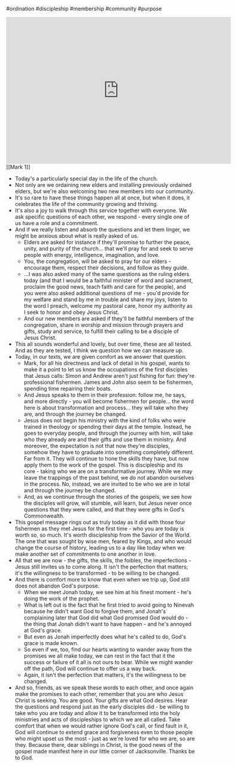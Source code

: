 #ordination #discipleship #membership #community #purpose 

<iframe frameborder="0" scrolling="no" allowfullscreen allow="autoplay" src="https://sermons.logos.com/embed/sermons/1240814" width="600" height="392"></iframe>
[[Mark 1]]

- Today's a particularly special day in the life of the church.
- Not only are we ordaining new elders and installing previously ordained elders, but we're also welcoming two new members into our community.
- It's so rare to have these things happen all at once, but when it does, it celebrates the life of the community growing and thriving.
- It's also a joy to walk through this service together with everyone.  We ask specific questions of each other, we respond - every single one of us have a role and a commitment.
- And if we really listen and absorb the questions and let them linger, we might be anxious about what is really asked of us.
	- Elders are asked for instance if they'll promise to further the peace, unity, and purity of the church... that we'll pray for and seek to serve people with energy, intelligence, imagination, and love.
	- You, the congregation, will be asked to pray for our elders - encourage them, respect their decisions, and follow as they guide.
	- ...I was also asked many of the same questions as the ruling elders today (and that I would be a faithful minister of word and sacrament, proclaim the good news, teach faith and care for the people), and you were also asked additional questions of me - you'd provide for my welfare and stand by me in trouble and share my joys, listen to the word I preach, welcome my pastoral care, honor my authority as I seek to honor and obey Jesus Christ.
	- And our new members are asked if they'll be faithful members of the congregation, share in worship and mission through prayers and gifts, study and service, to fulfill their calling to be a disciple of Jesus Christ.
- This all sounds wonderful and lovely, but over time, these are all tested.  And as they are tested, I think we question how we can measure up.
- Today, in our texts, we are given comfort as we answer that question.
	- Mark, for all his directness and lack of detail in his gospel, wants to make it a point to let us know the occupations of the first disciples that Jesus calls: Simon and Andrew aren't just fishing for fun: they're professional fishermen.  James and John also seem to be fishermen, spending time repairing their boats.
	- And Jesus speaks to them in their profession: follow me, he says, and more directly - you will become fishermen for people... the word here is about transformation and process... they will take who they are, and through the journey be changed.
	- Jesus does not begin his ministry with the kind of folks who were trained in theology or spending their days at the temple.  Instead, he goes to everyday people, and through the journey with him, will take who they already are and their gifts and use them in ministry.  And moreover, the expectation is not that now they're disciples, somehow they have to graduate into something completely different.  Far from it.  They will continue to hone the skills they have, but now apply them to the work of the gospel.  This is discipleship and its core - taking who we are on a transformative journey.  While we may leave the trappings of the past behind, we do not abandon ourselves in the process.  No, instead, we are invited to be who we are in total and through the journey be changed.
	- And, as we continue through the stories of the gospels, we see how the disciples will grow, will stumble, will learn, but Jesus never once questions that they were called, and that they were gifts in God's Commonwealth.
- This gospel message rings out as truly today as it did with those four fishermen as they met Jesus for the first time - who you are today is worth so, so much.  It's worth discipleship from the Savior of the World.  The one that was sought by wise men, feared by Kings, and who would change the course of history, leading us to a day like today when we make another set of commitments to one another in love.
- All that we are now - the gifts, the skills, the foibles, the imperfections - Jesus still invites us to come along.  It isn't the perfection that matters; it's the willingness to be transformed - to be willing to be changed.
- And there is comfort more to know that even when we trip up, God still does not abandon God's purpose.
	- When we meet Jonah today, we see him at his finest moment - he's doing the work of the prophet.
	- What is left out is the fact that he first tried to avoid going to Ninevah because he didn't want God to forgive them, and Jonah's complaining later that God did what God promised God would do - the thing that Jonah didn't want to have happen - and he's annoyed at God's grace.
	- But even as Jonah imperfectly does what he's called to do, God's grace is made known.
	- So even if we, too, find our hearts wanting to wander away from the promises we all make today, we can rest in the fact that it the success or failure of it all is not ours to bear.  While we might wander off the path, God will continue to offer us a way back.
	- Again, it isn't the perfection that matters, it's the willingness to be changed.
- And so, friends, as we speak these words to each other, and once again make the promises to each other, remember that you are who Jesus Christ is seeking.  You are good.  Your gifts are what God desires.  Hear the questions and respond just as the early disciples did - be willing to take who you are today and allow it to be transformed into the holy ministries and acts of discipleships to which we are all called.  Take comfort that when we would rather ignore God's call, or find fault in it, God will continue to extend grace and forgiveness even to those people who might upset us the most - just as we're loved for who we are, so are they.  Because there, dear siblings in Christ, is the good news of the gospel made manifest here in our little corner of Jacksonville.  Thanks be to God.